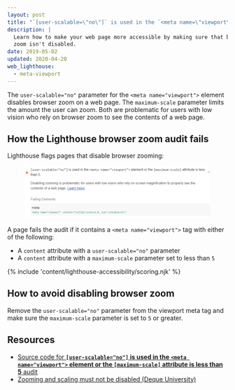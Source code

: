 ```yaml
---
layout: post
title: "`[user-scalable=\"no\"]` is used in the `<meta name=\"viewport\">` element or the `[maximum-scale]` attribute is less than `5`"
description: |
  Learn how to make your web page more accessible by making sure that browser
  zoom isn't disabled.
date: 2019-05-02
updated: 2020-04-20
web_lighthouse:
  - meta-viewport
---
```


The `user-scalable="no"` parameter for the `<meta name="viewport">` element
disables browser zoom on a web page.
The `maximum-scale` parameter limits the amount the user can zoom.
Both are problematic for users with low vision who rely on browser zoom
to see the contents of a web page.

## How the Lighthouse browser zoom audit fails

Lighthouse flags pages that disable browser zooming:

<figure class="w-figure">
  <img class="w-screenshot" src="meta-viewport.png" alt="Lighthouse audit showing the viewport disables text scaling and zooming">
</figure>

A page fails the audit if it contains a `<meta name="viewport">` tag with either of the following:
- A `content` attribute with a `user-scalable="no"` parameter
- A `content` attribute with a `maximum-scale` parameter set to less than `5`

{% include 'content/lighthouse-accessibility/scoring.njk' %}

## How to avoid disabling browser zoom

Remove the `user-scalable="no"` parameter from the viewport meta tag and
make sure the `maximum-scale` parameter is set to `5` or greater.

## Resources

- [Source code for **`[user-scalable="no"]` is used in the `<meta name="viewport">` element or the `[maximum-scale]` attribute is less than 5** audit](https://github.com/GoogleChrome/lighthouse/blob/master/lighthouse-core/audits/accessibility/meta-viewport.js)
- [Zooming and scaling must not be disabled (Deque University)](https://dequeuniversity.com/rules/axe/3.3/meta-viewport)
